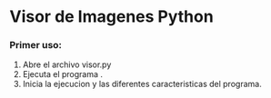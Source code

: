 # Visor de Imagenes Python

### Primer uso:

1. Abre el archivo visor.py
2. Ejecuta el programa .
3. Inicia la ejecucion y las diferentes caracteristicas del programa.
